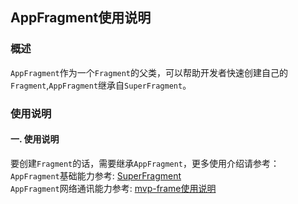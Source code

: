 ## AppFragment使用说明

### 概述
`AppFragment`作为一个`Fragment`的父类，可以帮助开发者快速创建自己的`Fragment`,`AppFragment`继承自`SuperFragment`。

### 使用说明
#### 一. 使用说明
要创建`Fragment`的话，需要继承`AppFragment`，更多使用介绍请参考：  
`AppFragment`基础能力参考: [SuperFragment](https://github.com/ShaoqiangPei/AndroidLibrary/blob/master/read/SuperFragment%E4%BD%BF%E7%94%A8%E8%AF%B4%E6%98%8E.md)  
`AppFragment`网络通讯能力参考: [mvp-frame使用说明](https://github.com/ShaoqiangPei/AndroidLibrary/blob/master/read/mvp-frame%E4%BD%BF%E7%94%A8%E8%AF%B4%E6%98%8E.md)

